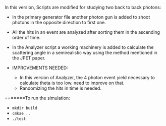 In this version, Scripts are modified for studying two back to back photons:
- In the primary generator file another photon gun is added to shoot photons in the opposite direction to first one.
- All the hits in an event are analyzed after sorting them in the ascending order of time.
- In the Analyzer script a working machinery is added to calculate the scattering angle in a semirealistic way using the method mentioned in the JPET paper.

- IMPROVEMENTS NEEDED:
  - In this version of Analyzer, the 4 photon event yield necessary to calculate theta is too low. need to improve on that.
  - Randomizing the hits in time is needed.


=======To run the simulation:
- `mkdir build`
- `cmkae ..`
- `./test`